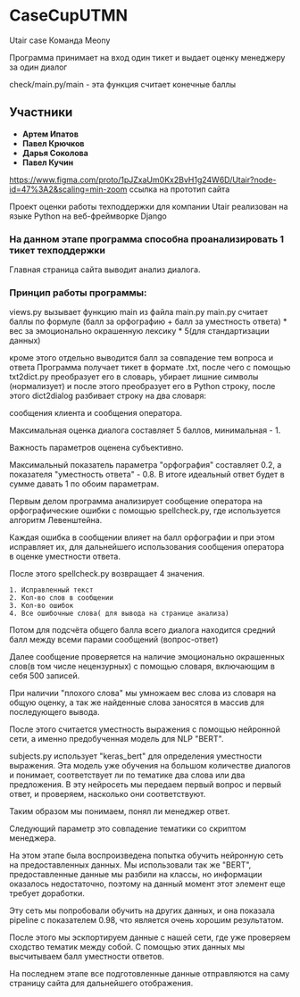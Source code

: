 # CaseCupUTMN
Utair case
Команда Meony

Программа принимает на вход один тикет и выдает оценку менеджеру за один диалог

check/main.py/main - эта функция считает конечные баллы

## Участники
* **Артем Ипатов**
* **Павел Крючков**
* **Дарья Соколова**
* **Павел Кучин**


https://www.figma.com/proto/1pJZxaUm0Kx2BvH1g24W6D/Utair?node-id=47%3A2&scaling=min-zoom ссылка на прототип сайта

Проект оценки работы техподдержки для компании Utair реализован на языке Python на веб-фреймворке Django

### На данном этапе программа способна проанализировать 1 тикет техподдержки

Главная страница сайта выводит анализ диалога.
### Принцип работы программы:
views.py вызывает функцию main из файла main.py
main.py считает баллы по формуле
(балл за орфографию + балл за уместность ответа) * вес за эмоционально окрашенную лексику * 5(для стандартизации данных)

кроме этого отдельно выводится балл за совпадение тем вопроса и ответа
Программа получает тикет в формате .txt, после чего с помощью txt2dict.py преобразует его в словарь, убирает лишние символы (нормализует) и после этого преобразует его в Python строку, после этого dict2dialog разбивает строку на два словаря: 
    
сообщения клиента и сообщения оператора.

Максимальная оценка диалога составляет 5 баллов, минимальная - 1.
    
Важность параметров оценена субъективно.  
    
Максимальный показатель параметра "орфография" составляет 0.2, а показателя "уместность ответа" - 0.8. В итоге идеальный ответ будет в сумме давать 1 по обоим параметрам.
    
Первым делом программа анализирует сообщение оператора на орфографические ошибки с помощью spellcheck.py, где используется алгоритм Левенштейна.
    
Каждая ошибка в сообщении влияет на балл орфографии и при этом исправляет их, для дальнейшего использования сообщения оператора в оценке уместности ответа.
    
После этого spellcheck.py возвращает 4 значения.
```
1. Исправленный текст
2. Кол-во слов в сообщении
3. Кол-во ошибок
4. Все ошибочные слова( для вывода на странице анализа)
```
    
Потом для подсчёта общего балла всего диалога находится средний балл между всеми парами сообщений (вопрос-ответ)

Далее сообщение проверяется на наличие эмоционально окрашенных слов(в том числе нецензурных) с помощью словаря, включающим в себя 500 записей.
    
При наличии "плохого слова" мы умножаем вес слова из словаря на общую оценку, а так же найденные слова заносятся в массив для последующего вывода.
    
После этого считается уместность выражения с помощью нейронной сети, а именно предобученная модель для NLP "BERT".
    
subjects.py использует "keras_bert" для определения уместности выражения. Эта модель уже обучения на большом количестве диалогов и понимает, соответствует ли по тематике два слова или два предложения. В эту нейросеть мы передаем первый вопрос и первый ответ, и проверяем, насколько они соответствуют. 
    
Таким образом мы понимаем, понял ли менеджер ответ.
    
Следующий параметр это совпадение тематики со скриптом менеджера.
    
На этом этапе была воспроизведена попытка обучить нейронную сеть на предоставленных данных. Мы использовали так же "BERT", предоставленные данные мы разбили на классы, но информации оказалось недостаточно, поэтому на данный момент этот элемент еще требует доработки.
    
Эту сеть мы попробовали обучить на других данных, и она показала pipeline с показателем 0.98, что является очень хорошим результатом.
    
После этого мы эскпортируем данные с нашей сети, где уже проверяем сходство тематик между собой. С помощью этих данных мы высчитываем балл уместности ответов.
    
На последнем этапе все подготовленные данные отправляются на саму страницу сайта для дальнейшего отображения.
